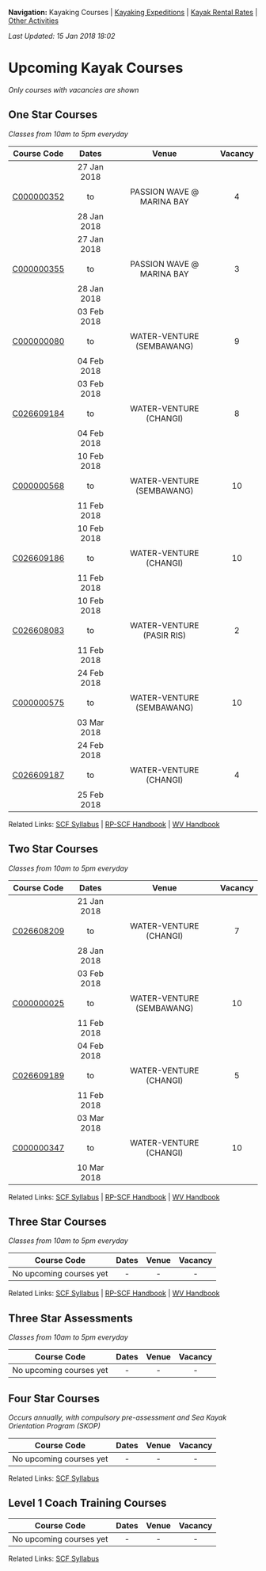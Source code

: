 **Navigation:** Kayaking Courses &#124; [Kayaking Expeditions](expedition) &#124; [Kayak Rental Rates](rental) &#124; [Other Activities](activity)

_Last Updated: 15 Jan 2018 18:02_
# Upcoming Kayak Courses
_Only courses with vacancies are shown_

## One Star Courses
_Classes from 10am to 5pm everyday_

Course Code | Dates | Venue | Vacancy 
:---: | :---: | :---: | :---: 
[C000000352](https://www.onepa.sg/class/details/c000000352)|27 Jan 2018<br/><br/>to<br/><br/>28 Jan 2018|PASSION WAVE @ MARINA BAY|4
[C000000355](https://www.onepa.sg/class/details/c000000355)|27 Jan 2018<br/><br/>to<br/><br/>28 Jan 2018|PASSION WAVE @ MARINA BAY|3
[C000000080](https://www.onepa.sg/class/details/c000000080)|03 Feb 2018<br/><br/>to<br/><br/>04 Feb 2018|WATER-VENTURE (SEMBAWANG)|9
[C026609184](https://www.onepa.sg/class/details/c026609184)|03 Feb 2018<br/><br/>to<br/><br/>04 Feb 2018|WATER-VENTURE (CHANGI)|8
[C000000568](https://www.onepa.sg/class/details/c000000568)|10 Feb 2018<br/><br/>to<br/><br/>11 Feb 2018|WATER-VENTURE (SEMBAWANG)|10
[C026609186](https://www.onepa.sg/class/details/c026609186)|10 Feb 2018<br/><br/>to<br/><br/>11 Feb 2018|WATER-VENTURE (CHANGI)|10
[C026608083](https://www.onepa.sg/class/details/c026608083)|10 Feb 2018<br/><br/>to<br/><br/>11 Feb 2018|WATER-VENTURE (PASIR RIS)|2
[C000000575](https://www.onepa.sg/class/details/c000000575)|24 Feb 2018<br/><br/>to<br/><br/>03 Mar 2018|WATER-VENTURE (SEMBAWANG)|10
[C026609187](https://www.onepa.sg/class/details/c026609187)|24 Feb 2018<br/><br/>to<br/><br/>25 Feb 2018|WATER-VENTURE (CHANGI)|4

Related Links:
[SCF Syllabus](http://scf.org.sg/menu-parent-courses/menu-parent-recreation-kayaking/menu-parent-personal-stars-award/1-star-award/) &#124; [RP-SCF Handbook](http://scf.org.sg/RC6/hidden_content_scf/uploads/2014/11/RP-SCF-1-Star-Handbook.pdf) &#124; [WV Handbook](https://github.com/davidloke/Paddle-SG/raw/master/handbook/wv-1star-handbook.pdf)

## Two Star Courses
_Classes from 10am to 5pm everyday_

Course Code | Dates | Venue | Vacancy 
:---: | :---: | :---: | :---: 
[C026608209](https://www.onepa.sg/class/details/c026608209)|21 Jan 2018<br/><br/>to<br/><br/>28 Jan 2018|WATER-VENTURE (CHANGI)|7
[C000000025](https://www.onepa.sg/class/details/c000000025)|03 Feb 2018<br/><br/>to<br/><br/>11 Feb 2018|WATER-VENTURE (SEMBAWANG)|10
[C026609189](https://www.onepa.sg/class/details/c026609189)|04 Feb 2018<br/><br/>to<br/><br/>11 Feb 2018|WATER-VENTURE (CHANGI)|5
[C000000347](https://www.onepa.sg/class/details/c000000347)|03 Mar 2018<br/><br/>to<br/><br/>10 Mar 2018|WATER-VENTURE (CHANGI)|10

Related Links:
[SCF Syllabus](http://scf.org.sg/menu-parent-courses/menu-parent-recreation-kayaking/menu-parent-personal-stars-award/2-star-award/) &#124; [RP-SCF Handbook](http://scf.org.sg/RC6/hidden_content_scf/uploads/2014/11/RP-SCF-2-Star-Handbook.pdf) &#124; [WV Handbook](https://github.com/davidloke/Paddle-SG/raw/master/handbook/wv-2star-handbook.pdf)

## Three Star Courses
_Classes from 10am to 5pm everyday_

Course Code | Dates | Venue | Vacancy 
:---: | :---: | :---: | :---: 
No upcoming courses yet|-|-|-

Related Links:
[SCF Syllabus](http://scf.org.sg/menu-parent-courses/menu-parent-recreation-kayaking/menu-parent-personal-stars-award/3-star-award/) &#124; [RP-SCF Handbook](http://scf.org.sg/RC6/hidden_content_scf/uploads/2014/11/RP-SCF-3-Star-Handbook.pdf) &#124; [WV Handbook](https://github.com/davidloke/Paddle-SG/raw/master/handbook/wv-3star-handbook.pdf)

## Three Star Assessments
_Classes from 10am to 5pm everyday_

Course Code | Dates | Venue | Vacancy 
:---: | :---: | :---: | :---: 
No upcoming courses yet|-|-|-


## Four Star Courses
_Occurs annually, with compulsory pre-assessment and Sea Kayak Orientation Program (SKOP)_

Course Code | Dates | Venue | Vacancy 
:---: | :---: | :---: | :---: 
No upcoming courses yet|-|-|-

Related Links:
[SCF Syllabus](http://scf.org.sg/menu-parent-courses/menu-parent-recreation-kayaking/menu-parent-personal-stars-award/4-star-award-riversea/)

## Level 1 Coach Training Courses

Course Code | Dates | Venue | Vacancy 
:---: | :---: | :---: | :---: 
No upcoming courses yet|-|-|-

Related Links:
[SCF Syllabus](http://scf.org.sg/menu-parent-courses/menu-parent-coaching-course/menu-parent-recreational/coaching-level-1-r/)

